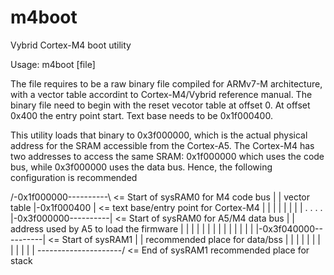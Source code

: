 m4boot
======

Vybrid Cortex-M4 boot utility

Usage:
m4boot [file]

The file requires to be a raw binary file compiled for ARMv7-M architecture,
with a vector table accordint to Cortex-M4/Vybrid reference manual. The
binary file need to begin with the reset vecotor table at offset 0. At
offset 0x400 the entry point start. Text base needs to be 0x1f000400.

This utility loads that binary to 0x3f000000, which is the actual physical
address for the SRAM accessible from the Cortex-A5. The Cortex-M4 has two
addresses to access the same SRAM: 0x1f000000 which uses the code bus,
while 0x3f000000 uses the data bus. Hence, the following configuration
is recommended

/-0x1f000000----------\ <= Start of sysRAM0 for M4 code bus
|                     |    vector table
|-0x1f000400          | <= text base/entry point for Cortex-M4
|                     |
|                     |
|                     |
|                     |
.                     .
.                     .
|-0x3f000000----------| <= Start of sysRAM0 for A5/M4 data bus
|                     |    address used by A5 to load the firmware
|                     |
|                     |
|                     |
|                     |
|                     |
|                     |
|                     |
|-0x3f040000----------| <= Start of sysRAM1
|                     |    recommended place for data/bss
|                     |
|                     |
|                     |
|                     |
|                     |
|                     |
\---------------------/ <= End of sysRAM1
                           recommended place for stack
